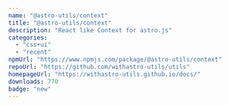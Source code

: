 ```yaml
---
name: "@astro-utils/context"
title: "@astro-utils/context"
description: "React like Context for astro.js"
categories:
  - "css+ui"
  - "recent"
npmUrl: "https://www.npmjs.com/package/@astro-utils/context"
repoUrl: "https://github.com/withastro-utils/utils"
homepageUrl: "https://withastro-utils.github.io/docs/"
downloads: 770
badge: "new"
---
```

